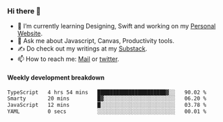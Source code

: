 ### Hi there 👋

- 🌱 I’m currently learning Designing, Swift and working on my [Personal Website](https://kvaishak.com/).
- 💬 Ask me about Javascript, Canvas,  Productivity tools. 
- :writing_hand: Do check out my writings at my [Substack](https://kvaishak.substack.com/).
- 📫 How to reach me: [Mail](mailto:vaishak.kaippanchery@gmail.com) or [twitter](https://twitter.com/kvaishack).


#### Weekly development breakdown

<!--START_SECTION:waka-->

```txt
TypeScript   4 hrs 54 mins   ██████████████████████▓░░   90.02 %
Smarty       20 mins         █▓░░░░░░░░░░░░░░░░░░░░░░░   06.20 %
JavaScript   12 mins         █░░░░░░░░░░░░░░░░░░░░░░░░   03.78 %
YAML         0 secs          ░░░░░░░░░░░░░░░░░░░░░░░░░   00.01 %
```

<!--END_SECTION:waka-->
